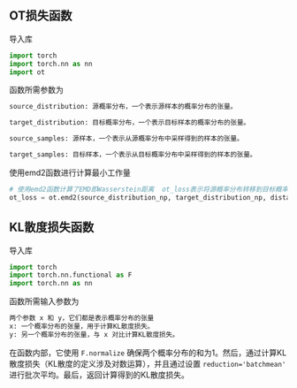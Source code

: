 ## OT损失函数

导入库

```Python
import torch
import torch.nn as nn
import ot
```

函数所需参数为

```python
source_distribution: 源概率分布，一个表示源样本的概率分布的张量。

target_distribution: 目标概率分布，一个表示目标样本的概率分布的张量。

source_samples: 源样本，一个表示从源概率分布中采样得到的样本的张量。

target_samples: 目标样本，一个表示从目标概率分布中采样得到的样本的张量。
```



使用emd2函数进行计算最小工作量

```python
# 使用emd2函数计算了EMD即Wasserstein距离  ot_loss表示将源概率分布转移到目标概率分布的所需最小工作量
ot_loss = ot.emd2(source_distribution_np, target_distribution_np, distance_matrix.cpu().numpy())
```



## KL散度损失函数

导入库

```python
import torch
import torch.nn.functional as F
import torch.nn as nn
```

函数所需输入参数为

```python
两个参数 x 和 y，它们都是表示概率分布的张量
x: 一个概率分布的张量，用于计算KL散度损失。
y: 另一个概率分布的张量，与 x 对比计算KL散度损失。
```



在函数内部，它使用 `F.normalize` 确保两个概率分布的和为1。然后，通过计算KL散度损失（KL散度的定义涉及对数运算），并且通过设置 `reduction='batchmean'` 进行批次平均。最后，返回计算得到的KL散度损失。

